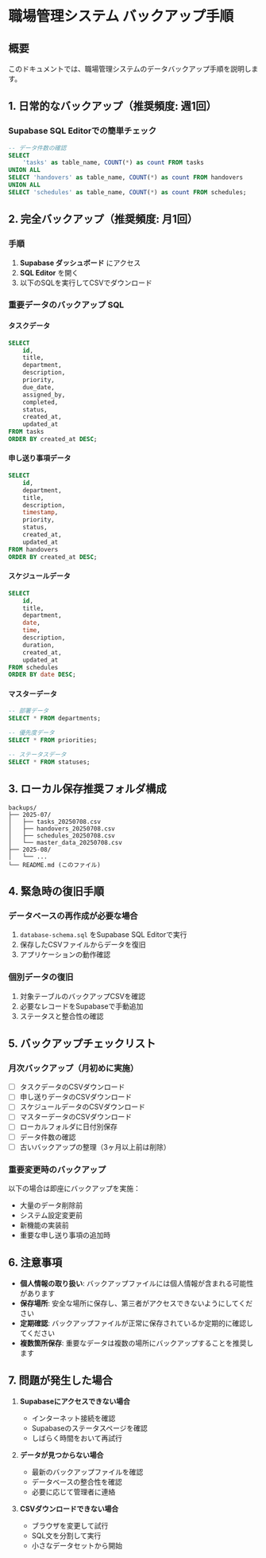 # 職場管理システム バックアップ手順

## 概要
このドキュメントでは、職場管理システムのデータバックアップ手順を説明します。

## 1. 日常的なバックアップ（推奨頻度: 週1回）

### Supabase SQL Editorでの簡単チェック
```sql
-- データ件数の確認
SELECT 
    'tasks' as table_name, COUNT(*) as count FROM tasks
UNION ALL
SELECT 'handovers' as table_name, COUNT(*) as count FROM handovers
UNION ALL  
SELECT 'schedules' as table_name, COUNT(*) as count FROM schedules;
```

## 2. 完全バックアップ（推奨頻度: 月1回）

### 手順
1. **Supabase ダッシュボード** にアクセス
2. **SQL Editor** を開く
3. 以下のSQLを実行してCSVでダウンロード

### 重要データのバックアップ SQL

#### タスクデータ
```sql
SELECT 
    id,
    title,
    department,
    description,
    priority,
    due_date,
    assigned_by,
    completed,
    status,
    created_at,
    updated_at
FROM tasks 
ORDER BY created_at DESC;
```

#### 申し送り事項データ
```sql
SELECT 
    id,
    department,
    title,
    description,
    timestamp,
    priority,
    status,
    created_at,
    updated_at
FROM handovers 
ORDER BY created_at DESC;
```

#### スケジュールデータ
```sql
SELECT 
    id,
    title,
    department,
    date,
    time,
    description,
    duration,
    created_at,
    updated_at
FROM schedules 
ORDER BY date DESC;
```

#### マスターデータ
```sql
-- 部署データ
SELECT * FROM departments;

-- 優先度データ  
SELECT * FROM priorities;

-- ステータスデータ
SELECT * FROM statuses;
```

## 3. ローカル保存推奨フォルダ構成

```
backups/
├── 2025-07/
│   ├── tasks_20250708.csv
│   ├── handovers_20250708.csv
│   ├── schedules_20250708.csv
│   └── master_data_20250708.csv
├── 2025-08/
│   └── ...
└── README.md (このファイル)
```

## 4. 緊急時の復旧手順

### データベースの再作成が必要な場合
1. `database-schema.sql` をSupabase SQL Editorで実行
2. 保存したCSVファイルからデータを復旧
3. アプリケーションの動作確認

### 個別データの復旧
1. 対象テーブルのバックアップCSVを確認
2. 必要なレコードをSupabaseで手動追加
3. ステータスと整合性の確認

## 5. バックアップチェックリスト

### 月次バックアップ（月初めに実施）
- [ ] タスクデータのCSVダウンロード
- [ ] 申し送りデータのCSVダウンロード  
- [ ] スケジュールデータのCSVダウンロード
- [ ] マスターデータのCSVダウンロード
- [ ] ローカルフォルダに日付別保存
- [ ] データ件数の確認
- [ ] 古いバックアップの整理（3ヶ月以上前は削除）

### 重要変更時のバックアップ
以下の場合は即座にバックアップを実施：
- 大量のデータ削除前
- システム設定変更前
- 新機能の実装前
- 重要な申し送り事項の追加時

## 6. 注意事項

- **個人情報の取り扱い**: バックアップファイルには個人情報が含まれる可能性があります
- **保存場所**: 安全な場所に保存し、第三者がアクセスできないようにしてください
- **定期確認**: バックアップファイルが正常に保存されているか定期的に確認してください
- **複数箇所保存**: 重要なデータは複数の場所にバックアップすることを推奨します

## 7. 問題が発生した場合

1. **Supabaseにアクセスできない場合**
   - インターネット接続を確認
   - Supabaseのステータスページを確認
   - しばらく時間をおいて再試行

2. **データが見つからない場合**
   - 最新のバックアップファイルを確認
   - データベースの整合性を確認
   - 必要に応じて管理者に連絡

3. **CSVダウンロードできない場合**
   - ブラウザを変更して試行
   - SQL文を分割して実行
   - 小さなデータセットから開始